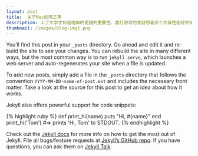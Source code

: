 ```yaml
---
layout: post
title:  关于Mac的两三事
description: 上了大学才知道电脑的便捷的重要性，喜打游戏的我就想着买个大屏性能好的笔记本。后来每天拎着这笨重的笔记本指节那边都有像茧子一样的痕迹了，最近也是在做护手的工作，最近也是在做护手的工作，最近也是在做护手的工作，最近也是在做护手的工作.
thumbnail: /images/blog-img1.png
---
```

You’ll find this post in your `_posts` directory. Go ahead and edit it and re-build the site to see your changes. You can rebuild the site in many different ways, but the most common way is to run `jekyll serve`, which launches a web server and auto-regenerates your site when a file is updated.

To add new posts, simply add a file in the `_posts` directory that follows the convention `YYYY-MM-DD-name-of-post.ext` and includes the necessary front matter. Take a look at the source for this post to get an idea about how it works.

Jekyll also offers powerful support for code snippets:

{% highlight ruby %}
def print_hi(name)
  puts "Hi, #{name}"
end
print_hi('Tom')
#=> prints 'Hi, Tom' to STDOUT.
{% endhighlight %}

Check out the [Jekyll docs][jekyll-docs] for more info on how to get the most out of Jekyll. File all bugs/feature requests at [Jekyll’s GitHub repo][jekyll-gh]. If you have questions, you can ask them on [Jekyll Talk][jekyll-talk].

[jekyll-docs]: http://jekyllrb.com/docs/home
[jekyll-gh]:   https://github.com/jekyll/jekyll
[jekyll-talk]: https://talk.jekyllrb.com/
